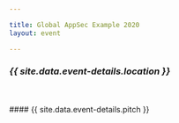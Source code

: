 ```yaml
---

title: Global AppSec Example 2020
layout: event

---
```


<!-- rebuild 2 -->

### ***{{ site.data.event-details.location }}***
<br>
<br>
#### {{ site.data.event-details.pitch }}



